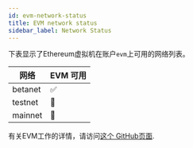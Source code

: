 ```yaml
---
id: evm-network-status
title: EVM network status
sidebar_label: Network Status
---
```


下表显示了Ethereum虚拟机在账户`evm`上可用的网络列表。

| 网络 | EVM 可用|
| ------- | ---------------- |
| betanet | ✅               |
| testnet | 🚫               |
| mainnet | 🚫               |

有关EVM工作的详情，请访问<a href="https://github.com/orgs/near/projects?query=is%3Aopen+evm" target="_blank">这个 GitHub页面</a>.
